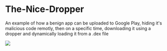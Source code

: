 # The-Nice-Dropper
An example of how a benign app can be uploaded to Google Play, hiding it's malicious code remotly, then on a specific time, downloading it using a dropper and dynamically loading it from a .dex file

<img src="https://github.com/dor-alt/The-Nice-Dropper/raw/master/TheNiceDropper/1.png" />
